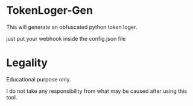 # TokenLoger-Gen
This will generate an obfuscated python token loger.

just put your webhook inside the config.json file

# Legality
Educational purpose only.

I do not take any responsibility from what may be caused after using this tool.
